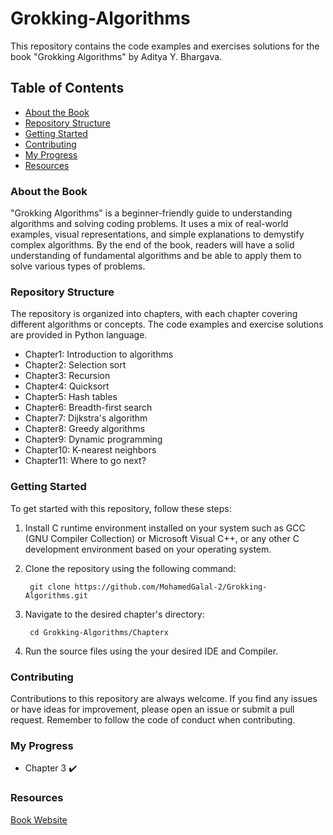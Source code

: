 # Grokking-Algorithms
This repository contains the code examples and exercises solutions for the book "Grokking Algorithms" by Aditya Y. Bhargava.

## Table of Contents
- [About the Book](#About-the-Book)
- [Repository Structure](#Repository-Structure)
- [Getting Started](#Getting-Started)
- [Contributing](#Contributing)
- [My Progress](#My-Progress)
- [Resources](#Resources)

### About the Book
"Grokking Algorithms" is a beginner-friendly guide to understanding algorithms and solving coding problems. It uses a mix of real-world examples, visual representations, and simple explanations to demystify complex algorithms. By the end of the book, readers will have a solid understanding of fundamental algorithms and be able to apply them to solve various types of problems.

### Repository Structure
The repository is organized into chapters, with each chapter covering different algorithms or concepts. The code examples and exercise solutions are provided in Python language.

* Chapter1: Introduction to algorithms
* Chapter2: Selection sort
* Chapter3: Recursion
* Chapter4: Quicksort
* Chapter5: Hash tables
* Chapter6: Breadth-first search
* Chapter7: Dijkstra's algorithm
* Chapter8: Greedy algorithms
* Chapter9: Dynamic programming
* Chapter10: K-nearest neighbors
* Chapter11: Where to go next?

### Getting Started
To get started with this repository, follow these steps:

1. Install C runtime environment installed on your system such as GCC (GNU Compiler Collection) or Microsoft Visual C++, or any other C development environment based on your operating system.

2. Clone the repository using the following command:

        git clone https://github.com/MohamedGalal-2/Grokking-Algorithms.git

3. Navigate to the desired chapter's directory:

        cd Grokking-Algorithms/Chapterx
  
4. Run the source files using the your desired IDE and Compiler. 

### Contributing
Contributions to this repository are always welcome. If you find any issues or have ideas for improvement, please open an issue or submit a pull request. Remember to follow the code of conduct when contributing.

### My Progress

* Chapter 3 ✔️

### Resources

[Book Website](https://www.manning.com/books/grokking-algorithms)
